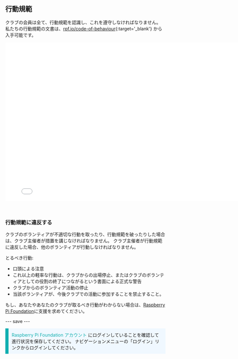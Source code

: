 ## 行動規範

クラブの会員は全て、行動規範を認識し、これを遵守しなければなりません。 私たちの行動規範の文書は、[rpf.io/code-of-behaviour](http://rpf.io/code-of-behaviour){:target='_blank'} から入手可能です。

<embed src="images/Raspberry_Pi_Foundation-safeguarding-code-of-behaviour.pdf" width="790" height="500" 
 type="application/pdf">
  </p> 
  
  <p spaces-before="0">
    <br>
  </p>
<h3 spaces-before="0">
  行動規範に違反する
</h3>

<p spaces-before="0">
  クラブのボランティアが不適切な行動を取ったり、行動規範を破ったりした場合は、クラブ主催者が措置を講じなければなりません。 クラブ主催者が行動規範に違反した場合、他のボランティアが行動しなければなりません。
</p>

<p spaces-before="0">
  とるべき行動:
</p>

<ul>
  <li>
    口頭による注意
  </li>
  <li>
    これ以上の軽率な行動は、クラブからの出場停止、またはクラブのボランティアとしての役割の終了につながるという書面による正式な警告
  </li>
  <li>
    クラブからのボランティア活動の停止
  </li>
  <li>
    当該ボランティアが、今後クラブでの活動に参加することを禁止すること。
  </li>
</ul>

<p spaces-before="0">
  もし、あなたやあなたのクラブが取るべき行動がわからない場合は、<a href="mailto:safeguarding@raspberrypi.org">Raspberry Pi Foundation</a>に支援を求めてください。
</p>

<p spaces-before="0">
  --- save ---
</p>

<p style="border-left: solid; border-width:10px; border-color: #0faeb0; background-color: aliceblue; padding: 10px;">
<span style="color: #0faeb0">Raspberry Pi Foundation アカウント</span> にログインしていることを確認して進行状況を保存してください。 ナビゲーションメニューの「ログイン」リンクからログインしてください。
</p>
